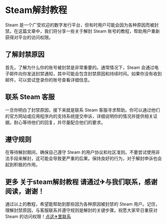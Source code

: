 # Steam解封教程

Steam 是一个广受欢迎的数字发行平台，但有时用户可能会因为各种原因而被封禁。在这篇文章中，我们将分享一些关于解封 Steam 账号的教程，帮助用户重新获得对平台的访问权限。

## 了解封禁原因
首先，了解为什么你的账号被封禁是非常重要的。通常情况下，Steam 会通过电子邮件向你发送封禁通知，其中可能会包含封禁原因和持续时间。如果你没有收到邮件，可以尝试登录你的账号查看详细信息。

## 联系 Steam 客服
一旦你明白了封禁原因，接下来就是联系 Steam 客服寻求帮助。你可以通过他们的官方网站或应用程序内的支持系统提交申诉，详细说明你的情况并提供相关证据。耐心等待他们的回复，并尽量配合他们的要求。

## 遵守规则
在等待解封期间，确保自己遵守 Steam 的用户协议和社区准则。不要尝试使用非法手段来解封，这可能会导致更严重的后果。保持良好的行为，对于解封申诉也会起到积极的作用。

## 更多 关于steam解封教程 请通过✈与我们联系，感谢阅读，谢谢！

通过以上的教程，希望能帮助到那些因为各种原因被封禁的 Steam 用户。记住，理解封禁原因，与客服联系并遵守规则是解封的关键步骤。祝愿大家早日重获对 Steam 的访问权限！[点这✈里联系](https://w.k02.cc)